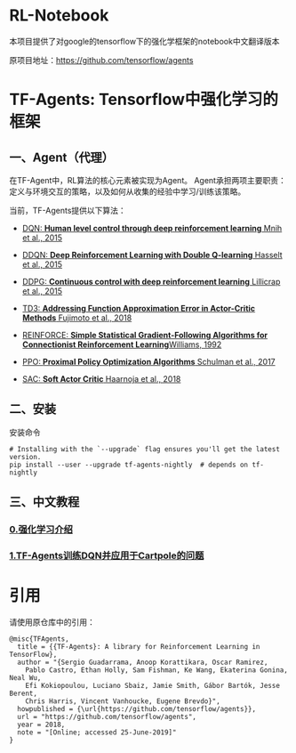 # RL-Notebook
 本项目提供了对google的tensorflow下的强化学框架的notebook中文翻译版本

原项目地址：https://github.com/tensorflow/agents

# TF-Agents: Tensorflow中强化学习的框架

## 一、Agent（代理）

在TF-Agent中，RL算法的核心元素被实现为Agent。 Agent承担两项主要职责：定义与环境交互的策略，以及如何从收集的经验中学习/训练该策略。

当前，TF-Agents提供以下算法：

- [DQN: **Human level control through deep reinforcement learning** Mnih et al., 2015](https://deepmind.com/research/dqn/)

- [DDQN: **Deep Reinforcement Learning with Double Q-learning** Hasselt et al., 2015](https://arxiv.org/abs/1509.06461)

- [DDPG: **Continuous control with deep reinforcement learning** Lillicrap et al., 2015](https://arxiv.org/abs/1509.02971)

- [TD3: **Addressing Function Approximation Error in Actor-Critic Methods** Fujimoto et al., 2018](https://arxiv.org/abs/1802.09477)

- [REINFORCE: **Simple Statistical Gradient-Following Algorithms for Connectionist Reinforcement Learning**Williams, 1992](http://www-anw.cs.umass.edu/~barto/courses/cs687/williams92simple.pdf)

- [PPO: **Proximal Policy Optimization Algorithms** Schulman et al., 2017](https://arxiv.org/abs/1707.06347)

- [SAC: **Soft Actor Critic** Haarnoja et al., 2018](https://arxiv.org/abs/1812.05905)

## 二、安装

安装命令

```
# Installing with the `--upgrade` flag ensures you'll get the latest version.
pip install --user --upgrade tf-agents-nightly  # depends on tf-nightly
```

  

## 三、中文教程

### [0.强化学习介绍](https://github.com/LIANGQINGYUAN/RL-Notebook/blob/master/tf-agent/0_intro_rl_cn.ipynb)

### [1.TF-Agents训练DQN并应用于Cartpole的问题](https://github.com/LIANGQINGYUAN/RL-Notebook/blob/master/tf-agent/1_dqn_tutorial_cn.ipynb)





# 引用

请使用原仓库中的引用：

```
@misc{TFAgents,
  title = {{TF-Agents}: A library for Reinforcement Learning in TensorFlow},
  author = "{Sergio Guadarrama, Anoop Korattikara, Oscar Ramirez,
    Pablo Castro, Ethan Holly, Sam Fishman, Ke Wang, Ekaterina Gonina, Neal Wu,
    Efi Kokiopoulou, Luciano Sbaiz, Jamie Smith, Gábor Bartók, Jesse Berent,
    Chris Harris, Vincent Vanhoucke, Eugene Brevdo}",
  howpublished = {\url{https://github.com/tensorflow/agents}},
  url = "https://github.com/tensorflow/agents",
  year = 2018,
  note = "[Online; accessed 25-June-2019]"
}
```